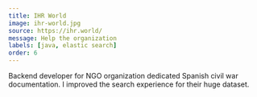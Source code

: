 ```yaml
---
title: IHR World
image: ihr-world.jpg
source: https://ihr.world/
message: Help the organization
labels: [java, elastic search]
order: 6
---
```


Backend developer for NGO organization dedicated Spanish civil war documentation. I improved the search experience for
their huge dataset.
